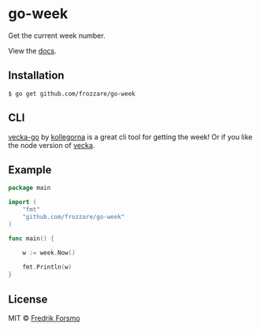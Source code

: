 # go-week

Get the current week number.

View the [docs](http://godoc.org/github.com/frozzare/go-week).

## Installation

```
$ go get github.com/frozzare/go-week
```

## CLI

[vecka-go](https://github.com/kollegorna/vecka-go) by [kollegorna](https://github.com/kollegorna) is a great cli tool for getting the week! Or if you like the node version of [vecka](https://github.com/frozzare/vecka).

## Example

```go
package main

import (
    "fmt"
    "github.com/frozzare/go-week"
)

func main() {

    w := week.Now()
    
    fmt.Println(w)
}
```

## License

MIT © [Fredrik Forsmo](https://github.com/frozzare)
